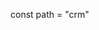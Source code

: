 const path = "crm"
  <Route path="/">
                    <Redirect to="/${path}" replace />
                  </Route>
